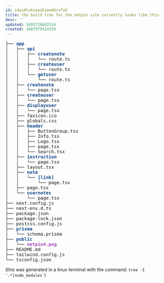 ```yaml
---
id: i4ai0txknawibime68rvfu9
title: the build tree for the netpin site currently looks like this
desc: ''
updated: 1695726602516
created: 1687975424359
---
```


<pre>├── <font color="#12488B"><b>app</b></font>
│   ├── <font color="#12488B"><b>api</b></font>
│   │   ├── <font color="#12488B"><b>createnote</b></font>
│   │   │   └── route.ts
│   │   ├── <font color="#12488B"><b>createuser</b></font>
│   │   │   └── route.ts
│   │   └── <font color="#12488B"><b>getuser</b></font>
│   │       └── route.ts
│   ├── <font color="#12488B"><b>createnote</b></font>
│   │   └── page.tsx
│   ├── <font color="#12488B"><b>createuser</b></font>
│   │   └── page.tsx
│   ├── <font color="#12488B"><b>displayuser</b></font>
│   │   └── page.tsx
│   ├── favicon.ico
│   ├── globals.css
│   ├── <font color="#12488B"><b>header</b></font>
│   │   ├── ButtonGroup.tsx
│   │   ├── Info.tsx
│   │   ├── Logo.tsx
│   │   ├── page.tsx
│   │   └── Search.tsx
│   ├── <font color="#12488B"><b>instruction</b></font>
│   │   └── page.tsx
│   ├── layout.tsx
│   ├── <font color="#12488B"><b>note</b></font>
│   │   └── <font color="#12488B"><b>[link]</b></font>
│   │       └── page.tsx
│   ├── page.tsx
│   └── <font color="#12488B"><b>usernotes</b></font>
│       └── page.tsx
├── next.config.js
├── next-env.d.ts
├── package.json
├── package-lock.json
├── postcss.config.js
├── <font color="#12488B"><b>prisma</b></font>
│   └── schema.prisma
├── <font color="#12488B"><b>public</b></font>
│   └── <font color="#A347BA"><b>netpin4.png</b></font>
├── README.md
├── tailwind.config.js
└── tsconfig.json</pre>

(this was generated in a linux terminal with the command: `tree -I '.*|node_modules'`)
